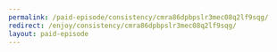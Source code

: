 ```yaml
---
permalink: /paid-episode/consistency/cmra86dpbpslr3mec08q2lf9sqg/
redirect: /enjoy/consistency/cmra86dpbpslr3mec08q2lf9sqg/
layout: paid-episode
---
```

